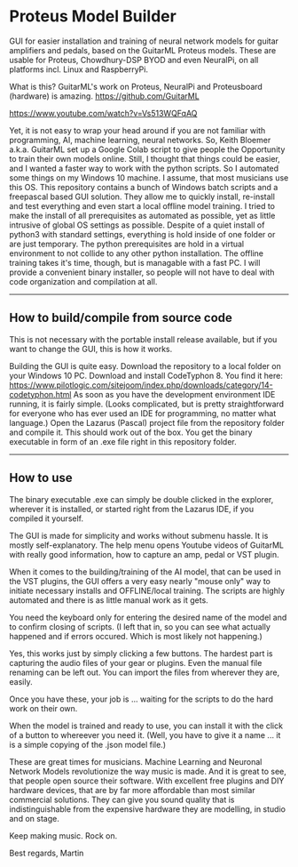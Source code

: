 # Proteus Model Builder
GUI for easier installation and training of neural network models for guitar amplifiers and pedals, based on the GuitarML Proteus models. These are usable for Proteus, Chowdhury-DSP BYOD and even NeuralPi, on all platforms incl. Linux and RaspberryPi. 

What is this?
GuitarML's work on Proteus, NeuralPi and Proteusboard (hardware) is amazing. https://github.com/GuitarML

https://www.youtube.com/watch?v=Vs513WQFqAQ

Yet, it is not easy to wrap your head around if you are not familiar with programming, AI, machine learning, neural networks.
So, Keith Bloemer a.k.a. GuitarML set up a Google Colab script to give people the Opportunity to train their own models online.
Still, I thought that things could be easier, and I wanted a faster way to work with the python scripts.
So I automated some things on my Windows 10 machine.
I assume, that most musicians use this OS.
This repository contains a bunch of Windows batch scripts and a freepascal based GUI solution.
They allow me to quickly install, re-install and test everything and even start a local offline model training.
I tried to make the install of all prerequisites as automated as possible, yet as little intrusive of global OS settings as possible.
Despite of a quiet install of python3 with standard settings, everything is hold inside of one folder or are just temporary.
The python prerequisites are hold in a virtual environment to not collide to any other python installation.
The offline training takes it's time, though, but is managable with a fast PC.
I will provide a convenient binary installer, so people will not have to deal with code organization and compilation at all.

-------------------------------------
How to build/compile from source code
-------------------------------------
This is not necessary with the portable install release available, but if you want to change the GUI, this is how it works.

Building the GUI is quite easy.
Download the repository to a local folder on your Windows 10 PC.
Download and install CodeTyphon 8. You find it here: https://www.pilotlogic.com/sitejoom/index.php/downloads/category/14-codetyphon.html
As soon as you have the development environment IDE running, it is fairly simple.
(Looks complicated, but is pretty straightforward for everyone who has ever used an IDE for programming, no matter what language.)
Open the Lazarus (Pascal) project file from the repository folder and compile it.
This should work out of the box.
You get the binary executable in form of an .exe file right in this repository folder.

----------
How to use
----------
The binary executable .exe can simply be double clicked in the explorer, wherever it is installed, or started right from the Lazarus IDE, if you compiled it yourself.

The GUI is made for simplicity and works without submenu hassle.
It is mostly self-explanatory.
The help menu opens Youtube videos of GuitarML with really good information, how to capture an amp, pedal or VST plugin.

When it comes to the building/training of the AI model, that can be used in the VST plugins,
the GUI offers a very easy nearly "mouse only" way to initiate necessary installs and OFFLINE/local training.
The scripts are highly automated and there is as little manual work as it gets.

You need the keyboard only for entering the desired name of the model and to confirm closing of scripts.
(I left that in, so you can see what actually happened and if errors occured. Which is most likely not happening.)

Yes, this works just by simply clicking a few buttons.
The hardest part is capturing the audio files of your gear or plugins.
Even the manual file renaming can be left out. You can import the files from wherever they are, easily.

Once you have these, your job is ... waiting for the scripts to do the hard work on their own.

When the model is trained and ready to use, you can install it with the click of a button to whereever you need it.
(Well, you have to give it a name ... it is a simple copying of the .json model file.)


These are great times for musicians.
Machine Learning and Neuronal Network Models revolutionize the way music is made.
And it is great to see, that people open source their software.
With excellent free plugins and DIY hardware devices, that are by far more affordable than most similar commercial solutions.
They can give you sound quality that is indistinguishable from the expensive hardware they are modelling, in studio and on stage.

Keep making music.
Rock on.

Best regards, Martin

